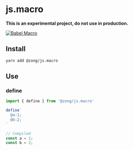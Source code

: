 # js.macro

**This is an experimental project, do not use in production.**

[![Babel Macro](https://img.shields.io/badge/babel--macro-%F0%9F%8E%A3-f5da55.svg?style=flat-square)](https://github.com/kentcdodds/babel-plugin-macros)

## Install

```bash
yarn add @zong/js.macro
```

## Use

### define

```ts
import { define } from '@zong/js.macro'

define`
  @a:1;
  @b:2;
`
```

```ts
// Compiled
const a = 1;
const b = 2;
```
